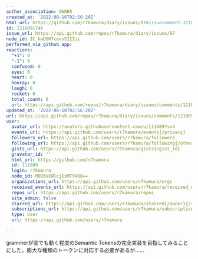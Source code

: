 ```yaml
---
author_association: OWNER
created_at: '2022-08-10T02:56:20Z'
html_url: https://github.com/r7kamura/diary/issues/97#issuecomment-1210091746
id: 1210091746
issue_url: https://api.github.com/repos/r7kamura/diary/issues/97
node_id: IC_kwDOHTcevs5IIIji
performed_via_github_app: 
reactions:
  "+1": 0
  "-1": 0
  confused: 0
  eyes: 0
  heart: 0
  hooray: 0
  laugh: 0
  rocket: 0
  total_count: 0
  url: https://api.github.com/repos/r7kamura/diary/issues/comments/1210091746/reactions
updated_at: '2022-08-10T02:56:20Z'
url: https://api.github.com/repos/r7kamura/diary/issues/comments/1210091746
user:
  avatar_url: https://avatars.githubusercontent.com/u/111689?v=4
  events_url: https://api.github.com/users/r7kamura/events{/privacy}
  followers_url: https://api.github.com/users/r7kamura/followers
  following_url: https://api.github.com/users/r7kamura/following{/other_user}
  gists_url: https://api.github.com/users/r7kamura/gists{/gist_id}
  gravatar_id: ''
  html_url: https://github.com/r7kamura
  id: 111689
  login: r7kamura
  node_id: MDQ6VXNlcjExMTY4OQ==
  organizations_url: https://api.github.com/users/r7kamura/orgs
  received_events_url: https://api.github.com/users/r7kamura/received_events
  repos_url: https://api.github.com/users/r7kamura/repos
  site_admin: false
  starred_url: https://api.github.com/users/r7kamura/starred{/owner}{/repo}
  subscriptions_url: https://api.github.com/users/r7kamura/subscriptions
  type: User
  url: https://api.github.com/users/r7kamura

---
```

grammerが空でも動く程度のSemantic Tokensの完全実装を目指してみることにした。膨大な種類のトークンに対応する必要があるが……